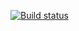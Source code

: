[![Build status](https://ci.appveyor.com/api/projects/status/dcaigdcxrr5es8vg?svg=true)](https://ci.appveyor.com/project/AnastasiiaKorch/arraybuffer2)